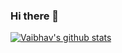 ### Hi there 👋
[![Vaibhav's github stats](https://github-readme-stats.vercel.app/api?username=dwivedithedev)](https://github.com/anuraghazra/github-readme-stats)
<!--
**dwivedithedev/dwivedithedev** is a ✨ _special_ ✨ repository because its `README.md` (this file) appears on your GitHub profile.

Here are some ideas to get you started:

- 🔭 I’m currently working on ...
- 🌱 I’m currently learning ...
- 👯 I’m looking to collaborate on ...
- 🤔 I’m looking for help with ...
- 💬 Ask me about ...
- 📫 How to reach me: ...
- 😄 Pronouns: ...
- ⚡ Fun fact: ...
-->
